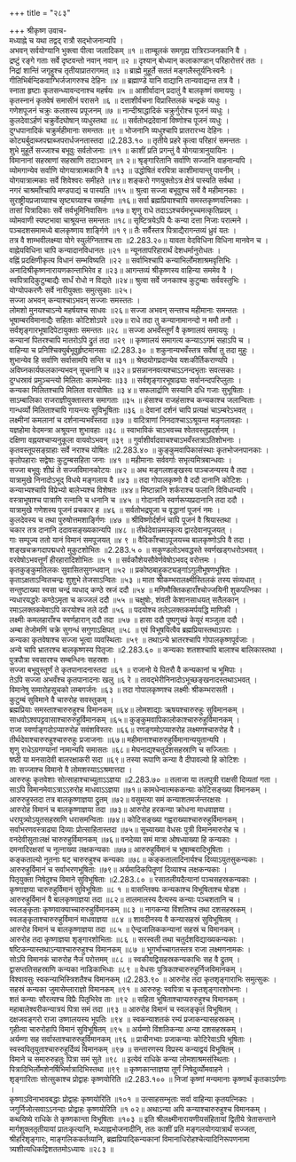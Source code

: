 +++
title = "२८३"

+++
श्रीकृष्ण उवाच-  
मध्याह्ने च यथा तद्वद् रात्रौ सद्भोजनान्यपि ।  
अभवन् सर्वयोग्यानि भुक्त्वा पीत्वा जलादिकम् ॥१ ॥
ताम्बूलकं समगृह्य रात्रिरञ्जनकानि वै ।  
द्रष्टुं रङ्गे गताः सर्वे दृष्टवन्तो नवान् नवान् ॥२ ॥
दृश्यान् बोध्यान् कलाकाण्डान् परिहारोत्तरं ततः ।  
निद्रां शान्तिं जगृहुश्च तृतीयाप्रातरागमत् ॥३ ॥
ब्राह्मे मुहूर्ते सततं मङ्गलैस्तूर्यनिःस्वनैः ।  
गीतिभिर्बन्दिकवाग्भिर्जजागरुश्च देहिनः ॥४ ॥
ब्रह्माण्डे यानि वाद्यानि तान्यवाद्यन्त तत्र वै ।  
स्नाता हृष्टाः कृतसन्ध्यावन्दनाश्च महर्षयः ॥५ ॥
आशीर्वादान् प्रदातुं वै बालकृष्णं समाययुः ।  
कृतस्नानं कृतवेषं समासीनं परासने ॥६ ॥
दत्ताशीर्वचना विप्रास्तिलकं चन्द्रकं व्यधुः ।  
गणेशपूजनं चक्रुः कलशस्य प्रपूजनम् ॥७ ॥
नान्दीश्राद्धादिकं चक्रुर्गुरोश्च पूजनं व्यधुः ।  
कुलदेवाऽर्हणं चक्रुर्वेदघोषान् व्यधुस्तथा ॥८ ॥
सर्वतोभद्रदेवानां विष्णोश्च पूजनं व्यधुः ।  
दुग्धपानादिकं चक्रुर्महीमानाः समन्ततः ॥९ ॥
भोजनानि व्यधुश्चापि प्रातरारभ्य देहिनः ।  
कोट्यर्बुदाब्जपद्माब्जपरार्धजनतास्तदा ॥2.283.१० ॥
तृतीये प्रहरे कृत्वा परिहारं समन्ततः ।  
शुभे मुहूर्ते सज्जाश्च बभूवुः सर्वतोजनाः ॥११ ॥
काशीं प्रति प्रगन्तुं वै योगयात्रानुयायिनः ।  
विमानानां सहस्राणां सहस्राणि तदाऽभवन् ॥१ २॥
श्रृङ्गारितानि सर्वाणि सज्जानि वाहनान्यपि ।  
व्योमगान्येव सर्वाणि योगयात्रात्मकानि वै ॥१३ ॥
उद्धोषितं वरपित्रा काशीमायान्तु पावनीम् ।  
योगयात्रात्मकाः सर्वे शिवेश्वरः समीहते ॥१४॥
शङ्करो गणयुक्तोऽत्र क्षेत्रं पास्यति सर्वथा ।  
नगरं चाश्रमाँश्चापि मण्डपाद्यं च पास्यति ॥१५ ॥
श्रुत्वा सज्जा बभूवुश्च सर्वे वै महीमानकाः ।  
सुराष्ट्रीयप्रजाग्र्याश्च सृष्ट्यग्र्याश्च समर्हणाः ॥१६॥
सर्वा ब्रह्मप्रियाश्चापि समस्तकृष्णयत्निकाः ।  
तासां पित्रादिकाः सर्वे सर्वभूमिनिवासिनः ॥१७॥
शृणु राधे तदाऽऽश्चर्यमभूच्चमत्कृतिप्रदम् ।  
व्योमवाणी स्पष्टभावा चाश्रूयन्त समन्ततः ॥१८॥
सृष्टित्रयेऽपि यैः कन्या दत्ता निजाः परात्मने ।  
पञ्चदशसमामध्ये बालकृष्णाय शार्ङ्गिणे ॥१ ९॥
तैः सर्वैस्तत्र पित्राद्यैरागन्तव्यं ध्रुवं यतः ।  
तत्र वै शाम्भवीलक्ष्म्या योगे स्युर्लग्निताश्च ताः ॥2.283.२०॥
यावता वेदविधिना विधिना मानवेन च ।  
वाह्नेयविधिना चापि कन्यादानविधानतः ॥२१ ॥
न्यूनतापरिहारार्थं देशधर्मानुरोधतः ।  
वह्निं प्रदक्षिणीकृत्य विधानं सम्भविष्यति ॥२२ ॥
सर्वाभिश्चापि कन्याभिर्लोमशाश्रमवृत्तिभिः ।  
अनादिश्रीकृष्णनारायणकान्ताभिरेव ह ॥२३॥
आगन्तव्यं श्रीकृष्णस्य वाहिन्या सममेव वै ।  
स्वपित्रादिकुटुम्बाद्यैः सार्धं रोधो न विद्यते ॥२४॥
श्रुत्वा सर्वे जनकाश्च कुटुम्बाः सर्ववस्तुभिः ।  
योग्योपकरणैः सर्वे नारीयुक्ताः समुत्सुकाः ॥२५।  
सज्जा अभवन् कन्याश्चाऽभवन् सज्जाः समस्ततः ।  
लोमशो मुनयश्चाऽन्ये महर्षयश्च साधवः ॥२६॥
सज्जा अभवन् सन्तश्च महीमानाः समन्ततः ।  
भूषाम्बरविमानाद्यैः सहिताः कोटिशोऽपरे ॥२७॥
राधे तदा तु कन्यानामानन्दो न ममौ तनौ ।  
सर्वशृङ्गारभूषादिपेटायुक्ताः समन्ततः ॥२८ ॥
सज्जा अभवँस्तूर्णं वै कृष्णालयं समाययुः ।  
कन्यानां पितरश्चापि मातरोऽपि द्रुतं तदा ॥२९ ॥
कृष्णालयं समागत्य कन्याऽऽगमं सहाऽपि च ।  
वाहिन्या च प्रनिश्चिक्युर्बभूवुर्हृष्टमानसाः ॥2.283.३० ॥
शकुनान्यभवँस्तत्र सर्वेषां तु तदा मुहुः ।  
शुभान्येव हि सर्वाणि सर्वासामपि सन्ति च ॥३१ ॥
श्रेष्ठयोगप्रदान्येव यशःकीर्तिकराण्यपि ।  
अविघ्नकार्यफलकान्यभवन् सूचनानि च ॥३२॥
प्रसन्नाननवत्यश्चाऽऽनन्दभृताः सवत्सकाः ।  
दुग्धस्रावं प्रमुञ्चन्त्यो मिलिताः कामधेनवः ॥३३ ॥
सर्वशृङ्गारभूषाढ्याः सर्वानन्दपरिप्लुताः ।  
कन्यका मिलितश्चापि मिलिता वारयोषितः ॥३ ४॥
सफलार्द्राणि सस्यानि दधि गजाः सुभूषिताः ।  
साऽम्बालिका राजराज्ञीयुक्तास्तत्र समागताः ॥३५ ॥
हंसाश्च राजहंसाश्च कन्यकाश्च जलान्विताः ।  
गान्धर्व्यो मिलिताश्चापि गायन्त्यः सुविभूषिताः ॥३६ ॥
देवानां दर्शनं चापि प्रत्यक्षं चाऽम्बरेऽभवत् ।  
लक्ष्मीनां कमलानां च दर्शनान्यभवँस्तदा ॥३७ ॥
वादित्राणां निनदाश्चाऽऽश्रूयन्त मङ्गलावहाः ।  
यज्ञहोमा वेदमन्त्रा अश्रूयन्त शुभावहाः ॥३८ ॥
स्वाभाविकं चाऽभवच्च श्वेतवस्तुप्रदर्शनम् ।  
दक्षिणा वह्नयश्चाप्यनुकूला वायवोऽभवन् ॥३९ ॥
गुर्वाशीर्वादवाचश्चाऽभवँस्तत्राऽतिशोभनाः ।  
कृतवस्तूपसङ्ग्राहाः सर्वे नराश्च योषितः ॥2.283.४० ॥
कुङ्कुमवापिकासंस्थाः कृतभोजनपानकाः ।  
कृतोपहाराः सद्वेषाः कुटुम्बसहिता जनाः ॥४१ ॥
महीमानाः सर्ववर्गाः सभृत्यमित्रबान्धवाः ।  
सज्जा बभूवुः शीघ्रं ते सज्जविमानकोटयः ॥४२ ॥
अथ मङ्गलशङ्खस्य पाञ्चजन्यस्य वै तदा ।  
यात्रामुखे निनादोऽभूद् विधये मङ्गलाय वै ॥४३ ॥
तदा गोपालकृष्णो वै ददौ दानानि कोटिशः ।  
कन्याभ्यश्चापि विप्रेभ्यो बालेभ्यश्च विशेषतः ॥४४॥
मिष्टान्नानि शर्कराश्च फलानि विविधान्यपि ।  
वस्त्राभूषाश्च पात्राणि रत्नानि च धनानि च ॥४५ ॥
गोदानानि स्वर्णरूप्यप्रदानानि तदा ददौ ।  
यात्रामुखे गणेशस्य पूजनं प्रचकार ह ॥४६ ॥
सर्वतोभद्रपूजा च वृद्धानां पूजनं नमः ।  
कुलदेवस्य च तथा पुरुषोत्तमशार्ङ्गिणः ॥४७ ॥
श्रीविष्णोर्दर्शनं चापि पूजनं वै श्रियास्तथा ।  
चकार तत्र दानानि ददावसङ्ख्यकान्यपि ॥४८ ॥
तीर्थदेवान्नमस्कृत्य द्वारदेवानपूजयत् ।  
गाः सम्पूज्य ततो यानं विमानं समपूजयत् ॥४ ९ ॥
वैदिकाँश्चाऽपूजयच्च बालकृष्णोऽपि वै तदा ।  
शङ्खचक्रगदापद्मधरो मुकुटशोभितः ॥2.283.५ ० ॥
सकुण्डलोऽभवद्धस्ते स्वर्णखड्गधरोऽभवत् ।  
वरवेषोऽभवत्तूर्णं हीरहारादिशोभितः ॥५ १ ॥
सर्वकौशेयसौवेर्णवेषोऽभवद् वरोत्तमः ।  
कृतकुङ्कुमतिलकः सुवासितसुगन्धवान् ॥५२ ॥
प्रकोष्ठबाहुकट्यङ्गांऽगुलीभूषणभूषितः ।  
कृताऽक्षताऽन्वितचन्द्रः शुशुभे तेजसाऽन्वितः ॥५३ ॥
माता श्रीकम्भरालक्ष्मीस्तिलकं तस्य संव्यधात् ।  
सन्तुष्टाख्या स्वसा चन्द्रं व्यधाद् कण्ठे स्रजं ददौ ॥५४ ॥
मणिमौक्तिकहाराँश्चोज्जयिनी शुकपत्निका ।  
न्यधारयद्धरेः कण्ठेऽमृता च कज्जलं ददौ ॥५५ ॥
चक्षुषोः, शंवती केशानसाधयत् सतैलकान् ।  
रमाऽलक्तकमेवाऽपि करयोश्च तले ददौ ॥५६ ॥
पदयोश्च तलेऽलक्तकमर्पयद्धि माणिकी ।  
लक्ष्मीः कमलहाराँश्च स्वर्णहारान् ददौ तदा ॥५७ ॥
हासा ददौ पुष्पगुच्छं केयूरं मञ्जुला ददौ ।  
अम्बा तेजोमणिं चक्रे सुगन्धं सगुणाऽक्षिपत् ॥५८ ॥
एवं विभूषयित्वैव ब्रह्मप्रियास्तथाऽपराः ।  
कन्यका कृतवेषाश्च सज्जा भूत्वा व्यवस्थिताः ॥५९ ॥
तथाऽन्ये भ्रातरश्चापि गोपालकृष्णपूर्वजाः ।  
अन्ये चापि भ्रातरश्च बालकृष्णस्य पितृजाः ॥2.283.६० ॥
कन्यकाः शतशश्चापि बालाश्च बालिकास्तथा ।  
पुत्रपौत्रा स्वसारश्च सम्बन्धिनः सहस्रशः ।  
सज्जा बभूवुस्तूर्णं ते कृतपानादनास्तदा ॥६१ ॥
राजानो ये पितरौ वै कन्यकानां च भूमिपाः ।  
तेऽपि सज्जा अभवँश्च कृतपानादनाः खलु ॥६ रे ॥
तावद्भेरीनिनादोऽभूच्छङ्खनादस्तथाऽभवत् ।  
विमानेषु समारोहसूचको लम्बगर्जनः ॥६३ ॥
तदा गोपालकृष्णश्च लक्ष्मीः श्रीकम्भरासती ।  
कुटुम्बं सुविमाने वै चारुरोह सवस्तुकम् ।  
ब्रह्मप्रियाः समस्ताश्चारुरुहुश्च विमानकम् ॥६४॥
लोमशाद्याः ऋषयश्चारुरुहुः सुविमानकम् ।  
साधवोऽश्वपट्टवासाश्चारुरुहुर्विमानकम् ॥६५॥
कुङ्कुमवापिकालोकाश्चारुरुहुर्विमानकम् ।  
राजा स्वर्णाङ्गदोऽप्यारुरोह सवंशविस्तरः ॥६६॥
रणङ्गमोऽप्यारुरोह लक्ष्मणश्चारुरोह वै ।  
तीर्थदेवाश्चारुरुहुश्चारुरुहुः प्रजाजनाः ॥६७॥
महीमानाश्चारुरुहुर्विमानान्ययुतान्यपि ।  
शृणु राधेऽग्रगण्यानां नामान्यपि समासतः ॥६८॥
मेघनाद्यश्चतुर्दशसहस्राणि च सज्जिताः ।  
षष्ठी या मनसादेवी बालरक्षाकरी सदा ॥६९॥
तस्या रूपाणि कन्या वै दीपावल्यो हि कोटिशः ।  
ताः सज्जाश्च विमानो वै लोमशस्याऽऽश्रमात्तदा ।  
आरुरुहुः कृतवेशाः सोत्साहाश्चाच्युताऽऽज्ञया ॥2.283.७० ॥
तलाजा या तलपुत्री राक्षसी दिव्यतां गता ।  
साऽपि विमानमेवाऽत्राऽऽरुरोह माधवाऽऽज्ञया ॥७१॥
कामधेन्वात्मककन्याः कोटिसङ्ख्या विमानकम् ।  
आरुरुहुस्तदा तत्र बालकृष्णाज्ञया द्रुतम् ॥७२॥
वसुमत्या समं कन्याशतमर्जन्तरक्षसः ।  
आरुरोह विमानं च बालकृष्णाज्ञया तदा ॥७३॥
आरुरोह हरकन्या क्रोधना माधवाज्ञया ।  
धरापुत्र्योऽयुतसहस्राणि धरासमन्विताः ॥७४॥
कोटिसङ्ख्या गह्वराख्याश्चारुरुहुर्विमानकम् ।  
सर्वाभरणवस्त्राढ्या दिव्याः प्रोत्साहितास्तदा ॥७५॥
सूच्याख्या वेधसः पुत्री विमानमारुरोह च ।  
वनदेवीसुताःलक्षं चारुरुहुर्विमानकम् ॥७६॥
वनदेव्या समं मात्रा ओषध्याख्या हि कन्यकाः ।  
दमनादिरक्षसां च नूत्नाख्या लक्षकन्यकाः ॥७७॥
आरुरुहुर्विमानं च भूषाम्बरादिभूषिताः ।  
कङ्कताल्यो नूतनाः षट् चारुरुहुश्च कन्यकाः ॥७८॥
कङ्कतालादिनार्यश्च दिव्याऽयुतसुकन्यकाः ।  
आरुरुहुर्विमानं च सर्वाभरणभूषिताः ॥७९॥
अर्यमादिकपितॄणां दिव्याश्च लक्षकन्यकाः ।  
पितृयुक्ता निषेदुश्च विमाने सुविभूषिताः ॥2.283.८० ॥
रसातलीयदैत्यानां पञ्चसहस्रकन्यकाः ।  
कृष्णाज्ञया चारुरुहुर्विमानं सुविभूषिताः ॥८ १ ॥
वासन्तिक्यः कन्यकाश्च विभूषिताश्च षोडश ।  
आरुरुहुर्विमानं वै बालकृष्णाज्ञया तदा ॥८२॥
तालमालस्य दैत्यस्य कन्याः पञ्चशतानि च ।  
स्वलङ्कृताः कृष्णवाक्याच्चारुरुहुर्विमानकम् ॥८३ ॥
नागकन्या विंशतिश्च तथा दशसहस्रकम् ।  
स्वलङ्कृताश्चारुरुहुर्विमानं माधवाज्ञया ॥८४ ॥
शावदीनस्य वै कन्यासहस्रं सुविभूषितम् ।  
आरुरोह विमानं च बालकृष्णाज्ञया तदा ॥८५ ॥
ऐन्द्रजालिककन्यानां सहस्रं च विमानकम् ।  
आरुरोह तदा कृष्णाज्ञया शृङ्गारशोभिताः ॥८६ ॥
सरस्वती तथा चतुर्दशविद्याख्यकन्यकाः ।  
षष्टिकन्यास्तथाऽन्याश्चारुरुहुश्च विमानकम् ॥८७ ॥
भूगर्भाच्चागतस्तत्र राजा लक्ष्मणनामकः ।  
सोऽपि विमानकं चारुरोह नैजं परोत्तमम् ॥८८ ॥
स्वकीयद्विसहस्रकन्यकाभिः सह वै द्रुतम् ।  
द्वासप्ततिसहस्राणि कन्यका नाडिकाभिधाः ॥८९ ॥
वेधसः पुत्रिकाश्चारुरुहुर्निजविमानकम् ।  
विश्वावसुः स्वकन्याभिस्त्रिशतैश्च विमानकम् ॥2.283.९० ॥
आरुरोह तदा कृतशृङ्गाराभिः समुत्सुकः ।  
सहस्रं कन्यका जुमासेम्लाराज्ञो विमानकम् ॥९१ ॥
आरुरुहुः स्वपित्रा च कृतशृङ्गारशोभनाः ।  
शतं कन्याः सौरत्यश्च विप्रैः पितृभिरेव ताः ॥९२ ॥
सहिता भूषिताश्चाप्यरुरुहुश्च विमानकम् ।  
महाबालेश्वरीकन्यात्रयं पित्रा समं तदा ॥९३ ॥
आरुरोह विमानं च स्वलङ्कृतं विभूषितम् ।  
दक्षजवङ्गरो राजा उष्णालयस्य भूपतिः ॥९४ ॥
स्वकन्याशतकं रम्यं प्रजाकन्यासहस्रकम् ।  
गृहीत्वा चारुरोहापि विमानं सुविभूषितम् ॥९५ ॥
अर्यम्णो विंशतिकन्या अन्या दशसहस्रकम् ।  
अर्यम्णा सह सर्वास्ताश्चारुरुहुर्विमानकम् ॥९६ ॥
प्राचीनभ्वाः प्रजाकन्याः कोटिरेवाऽपि भूषिताः ।  
स्वस्वपितृयुताश्चारुरुहुर्दिव्यं विमानकम् ॥९७ ॥
सन्तारणस्य विप्रस्य कन्याद्वयं विभूषितम् ।  
विमाने च समारुरुहतुः पित्रा समं सुते ॥९८ ॥
इत्येवं राधिके कन्या लोमशाश्रमसंस्थिताः ।  
पित्रादिभिर्लोमशेनर्षिभिर्मात्रादिभिस्तथा ॥९९ ॥
कृष्णकान्ताज्ञया तूर्णं निषेदुर्व्योमवाहने ।  
शृङ्गारिताः सोत्सुकाश्च प्रोद्वाहः कृष्णयोरिति ॥2.283.१०० ॥
निजां कृष्णां मन्यमानाः कृष्णार्थं कृतकाऽर्पणाः ।  
कृष्णाऽविनाभावबद्धाः प्रोद्वाहः कृष्णयोरिति ॥१०१ ॥
उत्साहसम्भृताः सर्वा वाहिन्या कृतयत्निकाः ।  
जगुर्निजोत्सवाऽऽनन्दाः प्रोद्वाहः कृष्णयोरिति ॥१ ०२॥
अथाऽन्या अपि कन्याश्चारुरुहुश्च विमानकम् ।  
कथयिष्ये राधिके ते कृष्णकान्ता विभूषिताः ॥१०३ ॥
इति श्रीलक्ष्मीनारायणीयसंहितायां द्वितीये त्रेतासन्ताने मार्गशुक्लतृतीयायां प्रातःकृत्यानि, मध्याह्नभोजनादीनि, ततः काशीं प्रति मङ्गलयोगयात्रार्थं सज्जता,  
श्रीहरिशृङ्गारः, माङ्गलिककर्तव्यानि, ब्रह्मप्रियाद्किन्यकानां विमानाधिरोहश्चेत्यादिनिरूपणनामा त्र्यशीत्यधिकद्विशततमोऽध्यायः ॥२८३ ॥
    

